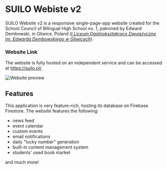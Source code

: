 # SUILO Webiste v2

SUILO Website v2 is a responsive single-page-app website created for the School Council of Bilingual High School no. 1, patroned by Edward Dembowski, in Gliwice, Poland (*[I Liceum Ogólnokształcące Dwujęzyczne im. Edwarda Dembowskiego w Gliwicach](http://www.lo1.gliwice.pl/)*).

### Website Link

The website is fully hosted on an independent service and can be accessed at https://suilo.pl/.

![Website preview](https://i.imgur.com/PZUNADw.jpg)

## Features

This application is very feature-rich, hosting its database on Firebase Firestore. The website features the following:
- news feed
- event calendar
- custom events
- email notifications
- daily "lucky number" generation
- built-in content management system
- students' used book market

and much more!
